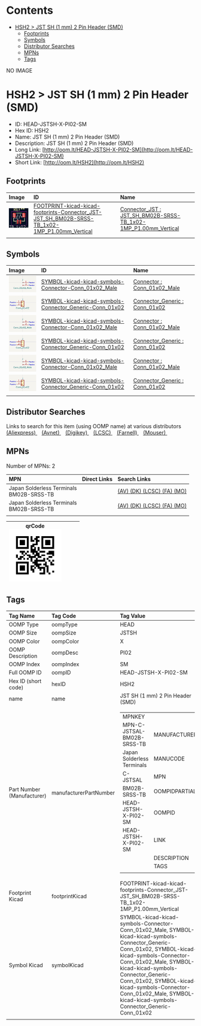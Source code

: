 



Contents
========

* [HSH2 > JST SH (1 mm) 2 Pin Header (SMD)](#hsh2--jst-sh-1-mm-2-pin-header-smd)
	* [Footprints](#footprints)
	* [Symbols](#symbols)
	* [Distributor Searches](#distributor-searches)
	* [MPNs](#mpns)
	* [Tags](#tags)
  
NO IMAGE  
# HSH2 > JST SH (1 mm) 2 Pin Header (SMD)

- ID: HEAD-JSTSH-X-PI02-SM
- Hex ID: HSH2
- Name: JST SH (1 mm) 2 Pin Header (SMD)
- Description: JST SH (1 mm) 2 Pin Header (SMD)
- Long Link: [http://oom.lt/HEAD-JSTSH-X-PI02-SM](http://oom.lt/HEAD-JSTSH-X-PI02-SM)
- Short Link: [http://oom.lt/HSH2](http://oom.lt/HSH2)

## Footprints
  

|Image|ID|Name|
| :--- | :--- | :--- |
|[![](https://raw.githubusercontent.com/oomlout/oomlout_OOMP_eda_V2/main/FOOTPRINT/kicad/kicad-footprints/Connector_JST/JST_SH_BM02B-SRSS-TB_1x02-1MP_P1.00mm_Vertical/image_140.png)](https://github.com/oomlout/oomlout_OOMP_eda_V2/tree/main/FOOTPRINT/kicad/kicad-footprints/Connector_JST/JST_SH_BM02B-SRSS-TB_1x02-1MP_P1.00mm_Vertical/)|[FOOTPRINT-kicad-kicad-footprints-Connector_JST-JST_SH_BM02B-SRSS-TB_1x02-1MP_P1.00mm_Vertical](https://github.com/oomlout/oomlout_OOMP_eda_V2/tree/main/FOOTPRINT/kicad/kicad-footprints/Connector_JST/JST_SH_BM02B-SRSS-TB_1x02-1MP_P1.00mm_Vertical/)|[Connector_JST : JST_SH_BM02B-SRSS-TB_1x02-1MP_P1.00mm_Vertical](https://github.com/oomlout/oomlout_OOMP_eda_V2/tree/main/FOOTPRINT/kicad/kicad-footprints/Connector_JST/JST_SH_BM02B-SRSS-TB_1x02-1MP_P1.00mm_Vertical/)|
||||

## Symbols
  

|Image|ID|Name|
| :--- | :--- | :--- |
|[![](https://raw.githubusercontent.com/oomlout/oomlout_OOMP_eda_V2/main/SYMBOL/kicad/kicad-symbols/Connector/Conn_01x02_Male/image_140.png)](https://github.com/oomlout/oomlout_OOMP_eda_V2/tree/main/SYMBOL/kicad/kicad-symbols/Connector/Conn_01x02_Male/)|[SYMBOL-kicad-kicad-symbols-Connector-Conn_01x02_Male](https://github.com/oomlout/oomlout_OOMP_eda_V2/tree/main/SYMBOL/kicad/kicad-symbols/Connector/Conn_01x02_Male/)|[Connector : Conn_01x02_Male](https://github.com/oomlout/oomlout_OOMP_eda_V2/tree/main/SYMBOL/kicad/kicad-symbols/Connector/Conn_01x02_Male/)|
|[![](https://raw.githubusercontent.com/oomlout/oomlout_OOMP_eda_V2/main/SYMBOL/kicad/kicad-symbols/Connector_Generic/Conn_01x02/image_140.png)](https://github.com/oomlout/oomlout_OOMP_eda_V2/tree/main/SYMBOL/kicad/kicad-symbols/Connector_Generic/Conn_01x02/)|[SYMBOL-kicad-kicad-symbols-Connector_Generic-Conn_01x02](https://github.com/oomlout/oomlout_OOMP_eda_V2/tree/main/SYMBOL/kicad/kicad-symbols/Connector_Generic/Conn_01x02/)|[Connector_Generic : Conn_01x02](https://github.com/oomlout/oomlout_OOMP_eda_V2/tree/main/SYMBOL/kicad/kicad-symbols/Connector_Generic/Conn_01x02/)|
|[![](https://raw.githubusercontent.com/oomlout/oomlout_OOMP_eda_V2/main/SYMBOL/kicad/kicad-symbols/Connector/Conn_01x02_Male/image_140.png)](https://github.com/oomlout/oomlout_OOMP_eda_V2/tree/main/SYMBOL/kicad/kicad-symbols/Connector/Conn_01x02_Male/)|[SYMBOL-kicad-kicad-symbols-Connector-Conn_01x02_Male](https://github.com/oomlout/oomlout_OOMP_eda_V2/tree/main/SYMBOL/kicad/kicad-symbols/Connector/Conn_01x02_Male/)|[Connector : Conn_01x02_Male](https://github.com/oomlout/oomlout_OOMP_eda_V2/tree/main/SYMBOL/kicad/kicad-symbols/Connector/Conn_01x02_Male/)|
|[![](https://raw.githubusercontent.com/oomlout/oomlout_OOMP_eda_V2/main/SYMBOL/kicad/kicad-symbols/Connector_Generic/Conn_01x02/image_140.png)](https://github.com/oomlout/oomlout_OOMP_eda_V2/tree/main/SYMBOL/kicad/kicad-symbols/Connector_Generic/Conn_01x02/)|[SYMBOL-kicad-kicad-symbols-Connector_Generic-Conn_01x02](https://github.com/oomlout/oomlout_OOMP_eda_V2/tree/main/SYMBOL/kicad/kicad-symbols/Connector_Generic/Conn_01x02/)|[Connector_Generic : Conn_01x02](https://github.com/oomlout/oomlout_OOMP_eda_V2/tree/main/SYMBOL/kicad/kicad-symbols/Connector_Generic/Conn_01x02/)|
|[![](https://raw.githubusercontent.com/oomlout/oomlout_OOMP_eda_V2/main/SYMBOL/kicad/kicad-symbols/Connector/Conn_01x02_Male/image_140.png)](https://github.com/oomlout/oomlout_OOMP_eda_V2/tree/main/SYMBOL/kicad/kicad-symbols/Connector/Conn_01x02_Male/)|[SYMBOL-kicad-kicad-symbols-Connector-Conn_01x02_Male](https://github.com/oomlout/oomlout_OOMP_eda_V2/tree/main/SYMBOL/kicad/kicad-symbols/Connector/Conn_01x02_Male/)|[Connector : Conn_01x02_Male](https://github.com/oomlout/oomlout_OOMP_eda_V2/tree/main/SYMBOL/kicad/kicad-symbols/Connector/Conn_01x02_Male/)|
|[![](https://raw.githubusercontent.com/oomlout/oomlout_OOMP_eda_V2/main/SYMBOL/kicad/kicad-symbols/Connector_Generic/Conn_01x02/image_140.png)](https://github.com/oomlout/oomlout_OOMP_eda_V2/tree/main/SYMBOL/kicad/kicad-symbols/Connector_Generic/Conn_01x02/)|[SYMBOL-kicad-kicad-symbols-Connector_Generic-Conn_01x02](https://github.com/oomlout/oomlout_OOMP_eda_V2/tree/main/SYMBOL/kicad/kicad-symbols/Connector_Generic/Conn_01x02/)|[Connector_Generic : Conn_01x02](https://github.com/oomlout/oomlout_OOMP_eda_V2/tree/main/SYMBOL/kicad/kicad-symbols/Connector_Generic/Conn_01x02/)|
||||

## Distributor Searches
  
Links to search for this item (using OOMP name) at various distributors  
[(Aliexpress) ](https://www.aliexpress.com/wholesale?SearchText=1117JST+SH+1+mm+2+Pin+Header+SMD)&nbsp;&nbsp;&nbsp;[(Avnet) ](https://www.avnet.com/shop/us/search/JST+SH+1+mm+2+Pin+Header+SMD)&nbsp;&nbsp;&nbsp;[(Digikey) ](https://www.digikey.co.uk/en/products/result?s=JST+SH+1+mm+2+Pin+Header+SMD)&nbsp;&nbsp;&nbsp;[(LCSC) ](https://www.lcsc.com/search?q=JST+SH+1+mm+2+Pin+Header+SMD)&nbsp;&nbsp;&nbsp;[(Farnell) ](https://uk.farnell.com/search?st=JST+SH+1+mm+2+Pin+Header+SMD)&nbsp;&nbsp;&nbsp;[(Mouser) ](https://www.mouser.com/c/?q=JST+SH+1+mm+2+Pin+Header+SMD)&nbsp;&nbsp;&nbsp;
## MPNs
  
Number of MPNs: 2  

|MPN|Direct Links|Search Links|
| :--- | :--- | :--- |
|Japan Solderless Terminals<br>BM02B-SRSS-TB||[(AV) ](https://www.avnet.com/shop/us/search/BM02B-SRSS-TB)[(DK) ](https://www.digikey.co.uk/products/en?keywords=BM02B-SRSS-TB)[(LCSC) ](https://www.lcsc.com/search?q=BM02B-SRSS-TB)[(FA) ](https://uk.farnell.com/search?st=BM02B-SRSS-TB)[(MO) ](https://www.mouser.com/c/?q=BM02B-SRSS-TB)|
|Japan Solderless Terminals<br>BM02B-SRSS-TB||[(AV) ](https://www.avnet.com/shop/us/search/BM02B-SRSS-TB)[(DK) ](https://www.digikey.co.uk/products/en?keywords=BM02B-SRSS-TB)[(LCSC) ](https://www.lcsc.com/search?q=BM02B-SRSS-TB)[(FA) ](https://uk.farnell.com/search?st=BM02B-SRSS-TB)[(MO) ](https://www.mouser.com/c/?q=BM02B-SRSS-TB)|
||||
  

|qrCode<br>[![](https://raw.githubusercontent.com/oomlout/oomlout_OOMP_parts_V2/main/HEAD/JSTSH/X/PI02/SM/qrCode_140.png)](https://github.com/oomlout/oomlout_OOMP_parts_V2/tree/main/HEAD/JSTSH/X/PI02/SM/qrCode.png)||||
| :---: | :---: | :---: | :---: |

## Tags
  

|Tag Name|Tag Code|Tag Value|
| :--- | :--- | :--- |
|OOMP Type|oompType|HEAD|
|OOMP Size|oompSize|JSTSH|
|OOMP Color|oompColor|X|
|OOMP Description|oompDesc|PI02|
|OOMP Index|oompIndex|SM|
|Full OOMP ID|oompID|HEAD-JSTSH-X-PI02-SM|
|Hex ID (short code)|hexID|HSH2|
|name|name|JST SH (1 mm) 2 Pin Header (SMD)|
|Part Number (Manufacturer)|manufacturerPartNumber|<table><tr><td>MPNKEY</td></tr><tr><td> MPN-C-JSTSAL-BM02B-SRSS-TB</td><td> MANUFACTURER</td></tr><tr><td> Japan Solderless Terminals</td><td> MANUCODE</td></tr><tr><td> C-JSTSAL</td><td> MPN</td></tr><tr><td> BM02B-SRSS-TB</td><td> OOMPIDPARTIAL</td></tr><tr><td> HEAD-JSTSH-X-PI02-SM</td><td> OOMPID</td></tr><tr><td> HEAD-JSTSH-X-PI02-SM</td><td> LINK</td></tr><tr><td> </td><td> DESCRIPTION</td></tr><tr><td> </td><td> TAGS</td></tr><tr><td> </td></tr></table></td><td> <table><tr><td>MPNKEY</td></tr><tr><td> MPN-C-JSTSAL-BM02B-SRSS-TB</td><td> MANUFACTURER</td></tr><tr><td> Japan Solderless Terminals</td><td> MANUCODE</td></tr><tr><td> C-JSTSAL</td><td> MPN</td></tr><tr><td> BM02B-SRSS-TB</td><td> OOMPIDPARTIAL</td></tr><tr><td> HEAD-JSTSH-X-PI02-SM</td><td> OOMPID</td></tr><tr><td> HEAD-JSTSH-X-PI02-SM</td><td> LINK</td></tr><tr><td> </td><td> DESCRIPTION</td></tr><tr><td> </td><td> TAGS</td></tr><tr><td> </td></tr></table>|
|Footprint Kicad|footprintKicad|FOOTPRINT-kicad-kicad-footprints-Connector_JST-JST_SH_BM02B-SRSS-TB_1x02-1MP_P1.00mm_Vertical|
|Symbol Kicad|symbolKicad|SYMBOL-kicad-kicad-symbols-Connector-Conn_01x02_Male, SYMBOL-kicad-kicad-symbols-Connector_Generic-Conn_01x02, SYMBOL-kicad-kicad-symbols-Connector-Conn_01x02_Male, SYMBOL-kicad-kicad-symbols-Connector_Generic-Conn_01x02, SYMBOL-kicad-kicad-symbols-Connector-Conn_01x02_Male, SYMBOL-kicad-kicad-symbols-Connector_Generic-Conn_01x02|
||||
